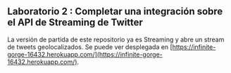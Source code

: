 ## Laboratorio 2 : Completar una integración sobre el API de Streaming de Twitter

La versión de partida de este repositorio ya es Streaming y abre un stream de tweets geolocalizados.
Se puede ver desplegada en [https://infinite-gorge-16432.herokuapp.com/](https://infinite-gorge-16432.herokuapp.com/).



